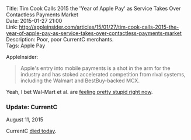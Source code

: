 Title: Tim Cook Calls 2015 the 'Year of Apple Pay' as Service Takes Over Contactless Payments Market  
Date: 2015-01-27 21:00  
Link: http://appleinsider.com/articles/15/01/27/tim-cook-calls-2015-the-year-of-apple-pay-as-service-takes-over-contactless-payments-market  
Description: Poor, poor CurrentC merchants.  
Tags: Apple Pay  

AppleInsider:

> Apple's entry into mobile payments is a shot in the arm for the industry and has stoked accelerated competition from rival systems, including the Walmart and BestBuy-backed MCX.

Yeah, I bet Wal-Mart et al. are [feeling pretty stupid right now][1].

<aside class="update">

### Update: CurrentC

August 11, 2015
<!-- {.updatetime} -->

CurrentC [died today][2].

</aside>

[1]: http://techcrunch.com/2014/10/25/currentc/
[2]: http://9to5mac.com/2015/08/11/rite-aid-apple-pay-currentc-blockade-over/
